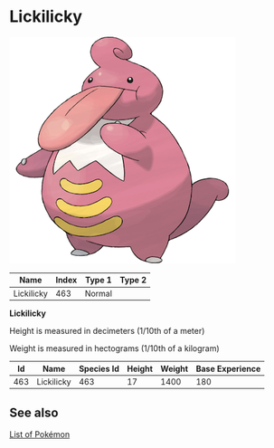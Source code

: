 # Lickilicky


![Lickilicky](images/463.png)

| **Name** | **Index** | **Type 1** | **Type 2** |
|----|----|----|----|
| Lickilicky | 463 | Normal  |  |

**Lickilicky** 


Height is measured in decimeters (1/10th of a meter)

Weight is measured in hectograms (1/10th of a kilogram)

| **Id** | **Name** | **Species Id** | **Height** | **Weight** | **Base Experience** |
|--------|----------|----------------|------------|------------|---------------------|
| 463 | Lickilicky | 463 | 17 | 1400 | 180 |


## See also

[List of Pokémon](../pokemon.md)

